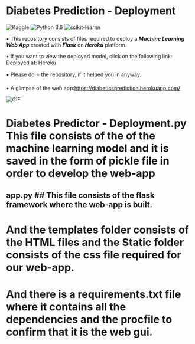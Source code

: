 # Diabetes Prediction - Deployment
![Kaggle](https://img.shields.io/badge/Dataset-Kaggle-blue.svg) ![Python 3.6](https://img.shields.io/badge/Python-3.6-brightgreen.svg) ![scikit-learnn](https://img.shields.io/badge/Library-Scikit_Learn-orange.svg)

• This repository consists of files required to deploy a ___Machine Learning Web App___ created with ___Flask___ on ___Heroku___ platform.

• If you want to view the deployed model, click on the following link:<br />
Deployed at: Heroku

• Please do ⭐ the repository, if it helped you in anyway.

• A glimpse of the web app:https://diabeticsprediction.herokuapp.com/

 ![GIF](readme_resources/diabetes-predictor-web-app.gif)
 
 # Diabetes Predictor - Deployment.py This file consists of the of the machine learning model and it is saved in the form of pickle file in order to develop the web-app
 ## app.py ## This file consists of the flask framework where the web-app is built.
 # And the templates folder consists of the HTML files and the Static folder consists of the css file required for our web-app.
 # And there is a requirements.txt file where it contains all the dependencies and the procfile to confirm that it is the web gui.
